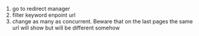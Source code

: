 1. go to redirect manager
2. filter keyword enpoint url
3. change as many as concurrent. Beware that on the last pages the same url will show but will be different somehow
